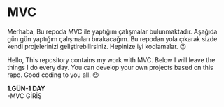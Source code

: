 # MVC
Merhaba,
Bu repoda MVC ile yaptığım çalışmalar bulunmaktadır.
Aşağıda gün gün yaptığım çalışmaları bırakacağım. Bu repodan yola çıkarak sizde kendi projelerinizi geliştirebilirsiniz. Hepinize iyi kodlamalar. :wink:

Hello,
This repository contains my work with MVC.
Below I will leave the things I do every day. You can develop your own projects based on this repo. Good coding to you all. :wink:


**1.GÜN-1 DAY** <br>
-MVC GİRİŞ
